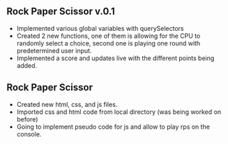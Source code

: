 Rock Paper Scissor v.0.1
---------------------
- Implemented various global variables with querySelectors
- Created 2 new functions, one of them is allowing for the CPU to randomly select a choice, second one is playing one round with predetermined user input.
- Implemented a score and updates live with the different points being added.


Rock Paper Scissor 
---------------------
- Created new html, css, and js files.
- Imported css and html code from local directory (was being worked on before)
- Going to implement pseudo code for js and allow to play rps on the console.